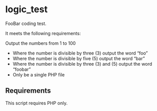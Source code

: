 # logic_test
FooBar coding test.

It meets the following requirements:

Output the numbers from 1 to 100
- Where the number is divisible by three (3) output the word “foo”
- Where the number is divisible by five (5) output the word “bar”
- Where the number is divisible by three (3) and (5) output the word “foobar”
- Only be a single PHP file

## Requirements
This script requires PHP only.

